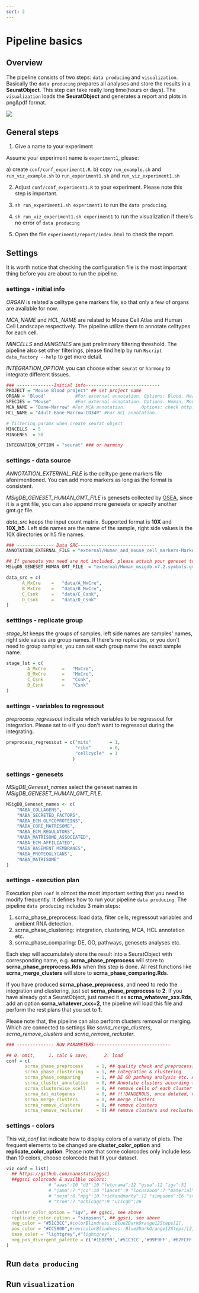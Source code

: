 ```yaml
---
sort: 2
---
```


# Pipeline basics

## Overview

The pipeline consists of two steps: `data producing` and `visualization`. Basically the `data producing` prepares all analyses and store the results in a **SeuratObject**. This step can take really long time(hours or days). The `visualization` loads the **SeuratObject** and generates a report and plots in png&pdf format.

<img src="{{ site.baseurl }}/images/overview/scrna_pipeline_overview1.png">


## General steps

1. Give a name to your experiment

Assume your experiment name is `experiment1`, please:
>
   a) create `conf/conf_experiment1.R`.
   b) copy `run_example.sh` and `run_viz_example.sh` to `run_experiment1.sh` and `run_viz_experiment1.sh`

2. Adjust `conf/conf_experiment1.R` to your experiment. Please note this step is important.

3. `sh run_experiment1.sh experiment1` to run the `data producing`.

4. `sh run_viz_experiment1.sh experiment1` to run the visualization if there's no error of `data producing`

5. Open the file `experiment1/report/index.html` to check the report.

## Settings

It is worth notice that checking the configuration file is the most important thing before you are about to run the pipeline.

### settings - initial info
*ORGAN* is related a celltype gene markers file, so that only a few of organs are available for now.

*MCA_NAME* and *HCL_NAME* are related to Mouse Cell Atlas and Human Cell Landscape respectively. The pipeline utilize them to annotate celltypes for each cell.

*MINCELLS* and *MINGENES* are just preliminary filtering threshold. The pipeline also set other filterings, please find help by run `Rscript data_factory --help` to get more detail.

*INTEGRATION_OPTION*: you can choose either `seurat` or `harmony` to integrate different tissues.

```R
### --------------Initial info----------------------------
PROJECT = "Mouse Blood project" ## set project name
ORGAN = 'Blood'           #For external annotation. Options: Blood, Heart, Intestine, Kidney
SPECIES = "Mouse"         #For external annotation. Options: Human, Mouse
MCA_NAME = "Bone-Marrow" #For MCA annotation.      Options: check http://bis.zju.edu.cn/MCA/
HCL_NAME = "Adult-Bone-Marrow-CD34P" #For HCL annotation.

# filtering params when create seurat object
MINCELLS  = 5
MINGENES  = 50

INTEGRATION_OPTION = "seurat" ### or harmony
```

### settings - data source

*ANNOTATION_EXTERNAL_FILE* is the celltype gene markers file aforementioned. You can add more markers as long as the format is consistent.

*MSigDB_GENESET_HUMAN_GMT_FILE* is genesets collected by [GSEA](https://www.gsea-msigdb.org), since it is a gmt file, you can also append more genesets or specify another gmt.gz file.

*data_src* keeps the input count matrix. Supported format is **10X** and **10X_h5**. Left side names are the name of the sample, right side values is the 10X directories or  h5 file names.


```R
### -------------- Data SRC-----------------------------
ANNOTATION_EXTERNAL_FILE = "external/Human_and_mouse_cell_markers-Markers.tsv"

## If genesets you need are not included, please attach your geneset to the gmt.gz file.
MSigDB_GENESET_HUMAN_GMT_FILE  = "external/Human_msigdb.v7.2.symbols.gmt.gz"

data_src = c(
      A_MxCre    =   "data/A_MxCre",
      B_MxCre    =   "data/B_MxCre",
      C_Csnk     =   "data/C_Csnk",
      D_Csnk     =   "data/D_Csnk"
)
```


### setttings - replicate group

*stage_lst* keeps the groups of samples, left side names are samples' names, right side values are group names. If there's no replicates, or you don't need to group samples, you can set each group name the exact sample name.

```R
stage_lst = c(
        A_MxCre      =   "MxCre",
        B_MxCre      =   "MxCre",
        C_Csnk       =   "Csnk",
        D_Csnk       =   "Csnk"
)
```

### settings - variables to regressout

*preprocess_regressout* indicate which variables to be regressout for integration. Please set to `0` if you don't want to regressout during the integrating.

```R
preprocess_regressout = c("mito"       = 1,
                          "ribo"       = 0,
                          "cellcycle"  = 1
                         )

```


### settings - genesets

*MSigDB_Geneset_names* select the geneset names in *MSigDB_GENESET_HUMAN_GMT_FILE*.

```R
MSigDB_Geneset_names <- c(
    "NABA_COLLAGENS",
    "NABA_SECRETED_FACTORS",
    "NABA_ECM_GLYCOPROTEINS",
    "NABA_CORE_MATRISOME",
    "NABA_ECM_REGULATORS",
    "NABA_MATRISOME_ASSOCIATED",
    "NABA_ECM_AFFILIATED",
    "NABA_BASEMENT_MEMBRANES",
    "NABA_PROTEOGLYCANS",
    "NABA_MATRISOME"
)
```

### settings - execution plan

Execution plan `conf` is almost the most important setting that you need to modify frequently. It defines how to run your pipeline `data producing`. The pipeline `data producing` includes 3 main steps:

1. scrna_phase_preprocess: load data, filter cells, regressout variables and ambient RNA detection.
2. scrna_phase_clustering: integration, clustering, MCA, HCL annotation etc.
3. scrna_phase_comparing: DE, GO, pathways, genesets analyses etc.

Each step will accumulately store the result into a SeuratObject with corresponding name, e.g. **scrna_phase_preprocess** will store to **scrna_phase_preprocess.Rds** when this step is done. All rest functions like **scrna_merge_clusters** will store to **scrna_phase_comparing.Rds**.


If you have produced **scrna_phase_preprocess**, and need to redo the integration and clustering, just set **scrna_phase_preprocess** to **2**. If you have already got a SeuratObject, just named it as **scrna_whatever_xxx.Rds**, add an option **scrna_whatever_xxx=2**, the pipeline will load this file and perform the rest plans that you set to **1**.


Please note that, the pipeline can also perform clusters removal or merging. Which are connected to settings like *scrna_merge_clusters*, *scrna_remove_clusters* and *scrna_remove_recluster*.


```R
### -------------- RUN PARAMETERS-----------------------------

## 0. omit,     1. calc & save,      2. load
conf = c(
       scrna_phase_preprocess     = 1, ## quality check and preprocessing before integration
       scrna_phase_clustering     = 1, ## integration & clustering
       scrna_phase_comparing      = 1, ## DE GO pathway analysis etc. All rest calculating will be stored here
       scrna_cluster_annotation   = 0, ## Annotate clusters according to `cluster_annotation`
       scrna_clusterwise_xcell    = 0, ## remove cells of each cluster according distinct criterion
       scrna_del_mitogenes        = 0, ## !!!DANGEROUS, once deleted, never recovered!!!
       scrna_merge_clusters       = 0, ## merge clusters
       scrna_remove_clusters      = 0, ## remove clusters
       scrna_remove_recluster     = 0) ## remove clusters and recluster with default resolution

```

### settings - colors

This *viz_conf* list indicate how to display colors of a variaty of plots. The frequent elements to be changed are **cluster_color_option** and **replicate_color_option**. Please note that some colorcodes only include less than 10 colors, choose colorcode that fit your dataset.


```R
viz_conf = list(
  ## https://github.com/nanxstats/ggsci
  ##ggsci colorcode & availble colors:
                # "aaas":10 "d3":10 "futurama":12 "gsea":12 "igv":51
                # "jama":7 "jco":10 "lancet":9 "locuszoom":7 "material":10
                # "nejm":8 "npg":10 "rickandmorty":12 "simpsons":16 "startrek":7
                # "tron":7 "uchicago":9 "ucscgb":26

  cluster_color_option = "igv", ## ggsci, see above
  replicate_color_option = "simpsons", ## ggsci, see above
  neg_color = "#51C3CC",#colorBlindness::Blue2DarkOrange12Steps[2],
  pos_color = "#CC5800",#rev(colorBlindness::Blue2DarkOrange12Steps)[2],
  base_color = "lightgrey",#"lightgrey",
  neg_pos_divergent_palette = c('#1E8E99','#51C3CC','#99F9FF','#B2FCFF','#CCFEFF','#E5FFFF','#FFE5CC','#FFCA99','#FFAD65','#FF8E32','#CC5800','#993F00') #colorBlindness::Blue2DarkOrange12Steps
)
```

## Run `data producing`


## Run `visualization`



